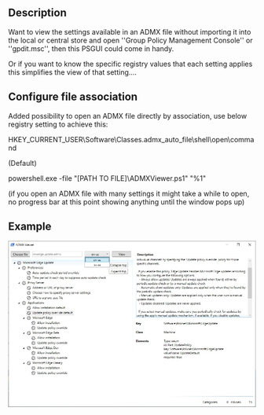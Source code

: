 ## Description

Want to view the settings available in an ADMX file without importing it into the local or central store and open ''Group Policy Management Console'' or ''gpdit.msc'', then this PSGUI could come in handy.

Or if you want to know the specific registry values that each setting applies this simplifies the view of that setting....

## Configure file association

Added possibility to open an ADMX file directly by association, use below registry setting to achieve this:

HKEY_CURRENT_USER\Software\Classes\.admx_auto_file\shell\open\command

(Default)

powershell.exe -file "[PATH TO FILE]\ADMXViewer.ps1" "%1"

(if you open an ADMX file with many settings it might take a while to open, no progress bar at this point showing anything until the window pops up)

## Example
![An example of how msedgeupdate.admx would look like while opened with this tool](images/ExampleView.jpg)
